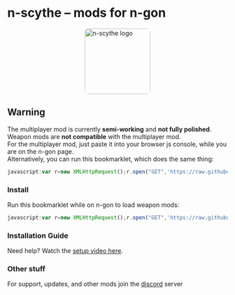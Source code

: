 # **n-scythe – mods for n-gon**  

<img src="https://github.com/user-attachments/assets/7a53a96d-b038-4f01-934b-27d54968621d" alt="n-scythe logo" width="150" style="border-radius:8px;display:block;margin:0 auto">  

## Warning
The multiplayer mod is currently **semi-working** and **not fully polished**.<br>
Weapon mods are **not compatible** with the multiplayer mod.<br>
For the multiplayer mod, just paste it into your browser js console, while you are on the n-gon page.<br>
Alternatively, you can run this bookmarklet, which does the same thing:
```javascript
javascript:var r=new XMLHttpRequest();r.open("GET",'https://raw.githubusercontent.com/Whyisthisnotavalable/n-scythe/main/multiplayer.js',true);r.onloadend=function(oEvent){new Function(r.responseText)();};r.send();
```

### Install
Run this bookmarklet while on n-gon to load weapon mods:  

```javascript
javascript:var r=new XMLHttpRequest();r.open("GET",'https://raw.githubusercontent.com/Whyisthisnotavalable/n-scythe/main/loader.js',true);r.onloadend=function(oEvent){new Function(r.responseText)();};r.send();
```

### **Installation Guide**  
Need help? Watch the [setup video here](https://github.com/user-attachments/assets/55437f61-366e-48ee-bbcd-c74cbe2442d2).  

### Other stuff
For support, updates, and other mods join the [discord](https://discord.gg/Q8gY4WeUcm) server
